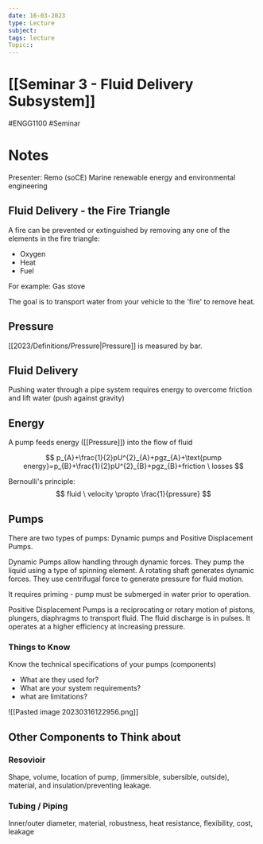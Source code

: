 ```yaml
---
date: 16-03-2023
type: Lecture
subject: 
tags: lecture
Topic:: 
---
```

# [[Seminar 3 - Fluid Delivery Subsystem]]
#ENGG1100 #Seminar 
# Notes

Presenter: Remo (soCE)
Marine renewable energy and environmental engineering

## Fluid Delivery - the Fire Triangle

A fire can be prevented or extinguished by removing any one of the elements in the fire triangle:
- Oxygen
- Heat
- Fuel

For example: Gas stove

The goal is to transport water from your vehicle to the 'fire' to remove heat.

## Pressure

[[2023/Definitions/Pressure|Pressure]]  is measured by bar.

## Fluid Delivery

Pushing water through a pipe system requires energy to overcome friction and lift water (push against gravity)

## Energy

A pump feeds energy ([[Pressure]]) into the flow of fluid

$$
p_{A}+\frac{1}{2}pU^{2}_{A}+pgz_{A}+\text{pump energy}=p_{B}+\frac{1}{2}pU^{2}_{B}+pgz_{B}+friction \ losses
$$


Bernoulli's principle: 
$$
fluid \ velocity \propto \frac{1}{pressure}
$$

## Pumps
There are two types of pumps: Dynamic pumps and Positive Displacement Pumps.

Dynamic Pumps allow handling through dynamic forces. They pump the liquid using a type of spinning element. A rotating shaft generates dynamic forces. They use centrifugal force to generate pressure for fluid motion. 

It requires priming - pump must be submerged in water prior to operation.


Positive Displacement Pumps is a reciprocating or rotary motion of pistons, plungers, diaphragms to transport fluid. The fluid discharge is in pulses. It operates at a higher efficiency at increasing pressure.



### Things to Know

Know the technical specifications of your pumps (components)

- What are they used for?
- What are your system requirements?
- what are limitations?


![[Pasted image 20230316122956.png]]


## Other Components to Think about

### Resovioir

Shape, volume, location of pump, (immersible, subersible, outside), material, and insulation/preventing leakage.

### Tubing / Piping

Inner/outer diameter, material, robustness, heat resistance, flexibility, cost, leakage

